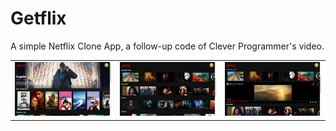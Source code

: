 # Getflix

A simple Netflix Clone App, a follow-up code of Clever Programmer's video.


| | | |
|:-------------------------:|:-------------------------:|:-------------------------:|
|<img width="1604" alt="screen shot" src="screenshots/get (1).png?raw=true">  |  <img width="1604" alt="screen shot" src="screenshots/get (2).png?raw=true">|<img width="1604" alt="screen shot" src="screenshots/get (3).png?raw=true">|

